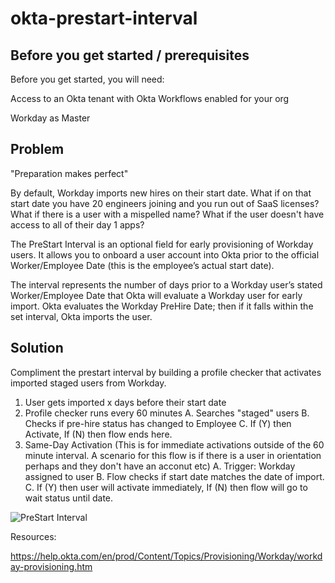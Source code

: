 # okta-prestart-interval


## Before you get started / prerequisites
Before you get started, you will need:

Access to an Okta tenant with Okta Workflows enabled for your org

Workday as Master 

## Problem

"Preparation makes perfect" 

By default, Workday imports new hires on their start date. What if on that start date you have 20 engineers joining and you run out of SaaS licenses? What if there is a user with a mispelled name? What if the user doesn't have access to all of their day 1 apps?

The PreStart Interval is an optional field for early provisioning of Workday users. It allows you to onboard a user account into Okta prior to the official Worker/Employee Date (this is the employee’s actual start date). 

The interval represents the number of days prior to a Workday user’s stated Worker/Employee Date that Okta will evaluate a Workday user for early import. Okta evaluates the Workday PreHire Date; then if it falls within the set interval, Okta imports the user.

## Solution

Compliment the prestart interval by building a profile checker that activates imported staged users from Workday.

1. User gets imported x days before their start date
2. Profile checker runs every 60 minutes
    A. Searches "staged" users
    B. Checks if pre-hire status has changed to Employee
    C. If (Y) then Activate, If (N) then flow ends here. 
3. Same-Day Activation (This is for immediate activations outside of the 60 minute interval. A scenario for this flow is if there is a user in orientation perhaps and they don't have an acconut etc)
    A. Trigger: Workday assigned to user 
    B. Flow checks if start date matches the date of import.
    C. If (Y) then user will activate immediately, If (N) then flow will go to wait status until date.


![PreStart Interval](https://user-images.githubusercontent.com/87619174/147149655-eb68bbf6-ee5c-4897-9dbd-03c928dc6f6f.png)

Resources:

https://help.okta.com/en/prod/Content/Topics/Provisioning/Workday/workday-provisioning.htm
